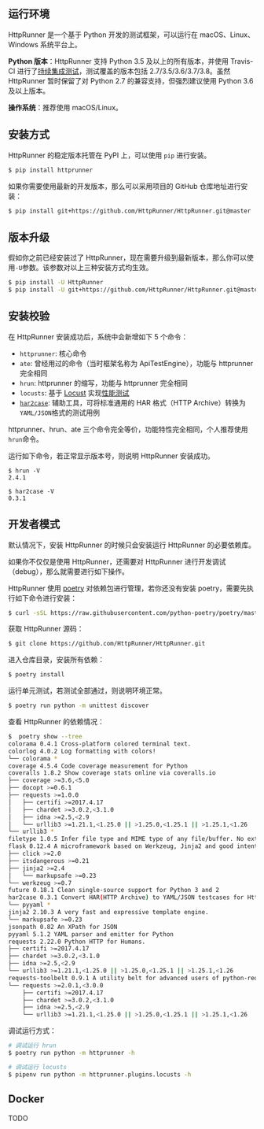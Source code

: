 ## 运行环境

HttpRunner 是一个基于 Python 开发的测试框架，可以运行在 macOS、Linux、Windows 系统平台上。

**Python 版本**：HttpRunner 支持 Python 3.5 及以上的所有版本，并使用 Travis-CI 进行了[持续集成测试][travis-ci]，测试覆盖的版本包括 2.7/3.5/3.6/3.7/3.8。虽然 HttpRunner 暂时保留了对 Python 2.7 的兼容支持，但强烈建议使用 Python 3.6 及以上版本。

**操作系统**：推荐使用 macOS/Linux。

## 安装方式

HttpRunner 的稳定版本托管在 PyPI 上，可以使用 `pip` 进行安装。

```bash
$ pip install httprunner
```

如果你需要使用最新的开发版本，那么可以采用项目的 GitHub 仓库地址进行安装：

```bash
$ pip install git+https://github.com/HttpRunner/HttpRunner.git@master
```

## 版本升级

假如你之前已经安装过了 HttpRunner，现在需要升级到最新版本，那么你可以使用`-U`参数。该参数对以上三种安装方式均生效。

```bash
$ pip install -U HttpRunner
$ pip install -U git+https://github.com/HttpRunner/HttpRunner.git@master
```

## 安装校验

在 HttpRunner 安装成功后，系统中会新增如下 5 个命令：

- `httprunner`: 核心命令
- `ate`: 曾经用过的命令（当时框架名称为 ApiTestEngine），功能与 httprunner 完全相同
- `hrun`: httprunner 的缩写，功能与 httprunner 完全相同
- `locusts`: 基于 [Locust][Locust] 实现[性能测试](run-tests/load-test.md)
- [`har2case`][har2case]: 辅助工具，可将标准通用的 HAR 格式（HTTP Archive）转换为`YAML/JSON`格式的测试用例

httprunner、hrun、ate 三个命令完全等价，功能特性完全相同，个人推荐使用`hrun`命令。

运行如下命令，若正常显示版本号，则说明 HttpRunner 安装成功。

```text
$ hrun -V
2.4.1

$ har2case -V
0.3.1
```

## 开发者模式

默认情况下，安装 HttpRunner 的时候只会安装运行 HttpRunner 的必要依赖库。

如果你不仅仅是使用 HttpRunner，还需要对 HttpRunner 进行开发调试（debug），那么就需要进行如下操作。

HttpRunner 使用 [poetry][poetry] 对依赖包进行管理，若你还没有安装 poetry，需要先执行如下命令进行安装：

```bash
$ curl -sSL https://raw.githubusercontent.com/python-poetry/poetry/master/get-poetry.py | python
```

获取 HttpRunner 源码：

```bash
$ git clone https://github.com/HttpRunner/HttpRunner.git
```

进入仓库目录，安装所有依赖：

```bash
$ poetry install
```

运行单元测试，若测试全部通过，则说明环境正常。

```bash
$ poetry run python -m unittest discover
```

查看 HttpRunner 的依赖情况：

```bash
$  poetry show --tree
colorama 0.4.1 Cross-platform colored terminal text.
colorlog 4.0.2 Log formatting with colors!
└── colorama *
coverage 4.5.4 Code coverage measurement for Python
coveralls 1.8.2 Show coverage stats online via coveralls.io
├── coverage >=3.6,<5.0
├── docopt >=0.6.1
├── requests >=1.0.0
│   ├── certifi >=2017.4.17 
│   ├── chardet >=3.0.2,<3.1.0 
│   ├── idna >=2.5,<2.9 
│   └── urllib3 >=1.21.1,<1.25.0 || >1.25.0,<1.25.1 || >1.25.1,<1.26 
└── urllib3 *
filetype 1.0.5 Infer file type and MIME type of any file/buffer. No external dependencies.
flask 0.12.4 A microframework based on Werkzeug, Jinja2 and good intentions
├── click >=2.0
├── itsdangerous >=0.21
├── jinja2 >=2.4
│   └── markupsafe >=0.23 
└── werkzeug >=0.7
future 0.18.1 Clean single-source support for Python 3 and 2
har2case 0.3.1 Convert HAR(HTTP Archive) to YAML/JSON testcases for HttpRunner.
└── pyyaml *
jinja2 2.10.3 A very fast and expressive template engine.
└── markupsafe >=0.23
jsonpath 0.82 An XPath for JSON
pyyaml 5.1.2 YAML parser and emitter for Python
requests 2.22.0 Python HTTP for Humans.
├── certifi >=2017.4.17
├── chardet >=3.0.2,<3.1.0
├── idna >=2.5,<2.9
└── urllib3 >=1.21.1,<1.25.0 || >1.25.0,<1.25.1 || >1.25.1,<1.26
requests-toolbelt 0.9.1 A utility belt for advanced users of python-requests
└── requests >=2.0.1,<3.0.0
    ├── certifi >=2017.4.17 
    ├── chardet >=3.0.2,<3.1.0 
    ├── idna >=2.5,<2.9 
    └── urllib3 >=1.21.1,<1.25.0 || >1.25.0,<1.25.1 || >1.25.1,<1.26 
```

调试运行方式：

```bash
# 调试运行 hrun
$ poetry run python -m httprunner -h

# 调试运行 locusts
$ pipenv run python -m httprunner.plugins.locusts -h
```

## Docker

TODO

[travis-ci]: https://travis-ci.org/HttpRunner/HttpRunner
[Locust]: http://locust.io/
[har2case]: https://github.com/HttpRunner/har2case
[poetry]: https://github.com/sdispater/poetry